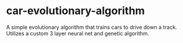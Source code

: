 # car-evolutionary-algorithm
A simple evolutionary algorithm that trains cars to drive down a track. Utilizes a custom 3 layer neural net and genetic algorithm.
